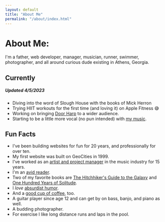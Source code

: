```yaml
---
layout: default
title: "About Me"
permalink: "/about/index.html"
---
```


# About Me:
I'm a father, web developer, manager, musician, runner, swimmer, photographer, and all around curious dude existing in Athens, Georgia.

## Currently
##### Updated 4/5/2023
* Diving into the word of Slough House with the books of Mick Herron
* Trying HIIT workouts for the first time (and loving it) on Apple Fitness 😅
* Working on bringing [Door Harp](https://en.wikipedia.org/wiki/Door_Harp) to a wider audience.
* Starting to be a little more vocal (no pun intended) with [my music](https://youtu.be/REcLPM0eK1s).


## Fun Facts
* I've been building websites for fun for 20 years, and professionally for over ten.
* My first website was built on GeoCities in 1999.
* I've worked as an [artist and project manager](https://www.linkedin.com/in/mattdecamp/) in the music industry for 15 years.
* I'm an [avid reader](/books).
* Two of my favorite books are [The Hitchhiker's Guide to the Galaxy](https://www.indiebound.org/book/9780345391803) and [One Hundred Years of Solitude](https://www.indiebound.org/book/9780060883287).
* I _love_ [absurdist humor](https://www.youtube.com/watch?v=aZJZK6rzjns).
* And a [good cup of coffee](https://counterculturecoffee.com/shop/coffee/forty-six), too.
* A guitar player since age 12 and can get by on bass, banjo, and piano as well.
* A budding photographer.
* For exercise I like long distance runs and laps in the pool.
